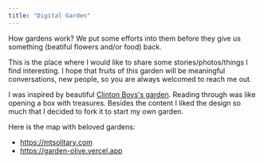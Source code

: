 ```yaml
---
title: "Digital Garden"
---
```

How gardens work? We put some efforts into them before they give us something (beatiful flowers and/or food) back.

This is the place where I would like to share some stories/photos/things I find interesting. I hope that fruits of this garden will be meaningful conversations, new people, so you are always welcomed to reach me out.

I was inspired by beautiful [Clinton Boys's garden](https://www.mtsolitary.com/). Reading through was like opening a box with treasures. Besides the content I liked the design so much that I decided to fork it to start my own garden.

Here is the map with beloved gardens:
* https://mtsolitary.com
* https://garden-olive.vercel.app
